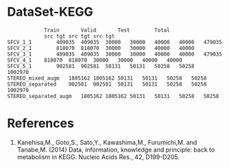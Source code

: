 # DataSet-KEGG
				Train		Valid		Test		Total	
				src	tgt	src	tgt	src	tgt
	SFCV_1_1		409035	409035	30000	30000	40000	40000	479035
	SFCV_2_1		818070	818070	30000	30000	40000	40000
	SFCV_3_1		409035	409035	30000	30000	40000	40000	479035
	SFCV_4_1	818070	818070	30000	30000	40000	40000
	SFCV_5_1		902581	902581	50131	50131	50258	50258	1002970
	STEREO_mixed_augm	1805162	1805162	50131	50131	50258	50258
	STEREO_separated	902581	902581	50131	50131	50258	50258	1002970
	STEREO_separated_augm	1805162	1805162	50131	50131	50258	50258


# References
1.	Kanehisa,M., Goto,S., Sato,Y., Kawashima,M., Furumichi,M. and Tanabe,M. (2014) Data, information, knowledge and principle: back to metabolism in KEGG. Nucleic Acids Res., 42, D199-D205.

